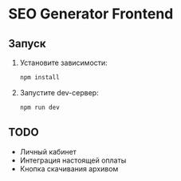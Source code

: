 # SEO Generator Frontend

## Запуск

1. Установите зависимости:
   ```bash
   npm install
   ```
2. Запустите dev-сервер:
   ```bash
   npm run dev
   ```

## TODO
- Личный кабинет
- Интеграция настоящей оплаты
- Кнопка скачивания архивом
